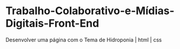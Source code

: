 # Trabalho-Colaborativo-e-Mídias-Digitais-Front-End
Desenvolver uma página com o Tema de Hidroponia | html | css
